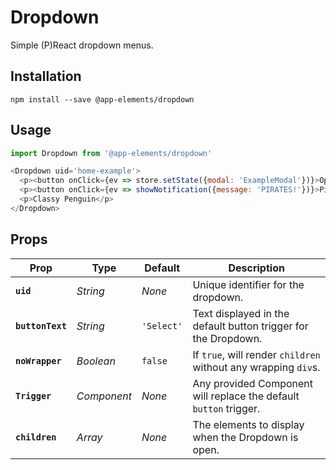 # Dropdown

Simple (P)React dropdown menus.

## Installation

`npm install --save @app-elements/dropdown`

## Usage

```javascript
import Dropdown from '@app-elements/dropdown'

<Dropdown uid='home-example'>
  <p><button onClick={ev => store.setState({modal: 'ExampleModal'})}>Open Example Modal</button></p>
  <p><button onClick={ev => showNotification({message: 'PIRATES!'})}>Pirates!</button></p>
  <p>Classy Penguin</p>
</Dropdown>
```

## Props

| Prop                   | Type        | Default       | Description         |
|------------------------|-------------|---------------|---------------------|
| **`uid`**              | _String_    | _None_        | Unique identifier for the dropdown.
| **`buttonText`**       | _String_    | `'Select'`    | Text displayed in the default button trigger for the Dropdown.
| **`noWrapper`**        | _Boolean_   | `false`       | If `true`, will render `children` without any wrapping `div`s.
| **`Trigger`**          | _Component_ | _None_        | Any provided Component will replace the default `button` trigger.
| **`children`**         | _Array_     | _None_        | The elements to display when the Dropdown is open.
